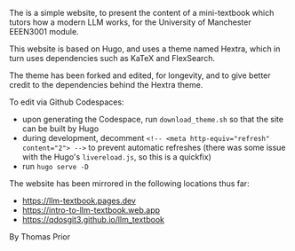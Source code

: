 

The is a simple website, to present the content of a mini-textbook
which tutors how a modern LLM works, for the University of Manchester
EEEN3001 module.

This website is based on Hugo, and uses a theme named Hextra, which in
turn uses dependencies such as KaTeX and FlexSearch.

The theme has been forked and edited, for longevity, and to give
better credit to the dependencies behind the Hextra theme.

To edit via Github Codespaces:

- upon generating the Codespace, run `download_theme.sh` so that the site can be built by Hugo
- during development, decomment `<!-- <meta http-equiv="refresh" content="2"> -->` to prevent automatic refreshes (there was some issue with the Hugo's `livereload.js`, so this is a quickfix)
- run `hugo serve -D`

The website has been mirrored in the following locations thus far:

- https://llm-textbook.pages.dev
- https://intro-to-llm-textbook.web.app
- https://qdosgit3.github.io/llm_textbook


By Thomas Prior


